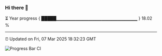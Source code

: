 ### Hi there 👋

⏳ Year progress { █████▁▁▁▁▁▁▁▁▁▁▁▁▁▁▁▁▁▁▁▁▁▁▁▁▁ } 18.02 %

---

⏰ Updated on Fri, 07 Mar 2025 18:32:23 GMT

![Progress Bar CI](https://github.com/DhruviPatel157/GitHub-Actions-Demo/workflows/Progress%20Bar%20CI/badge.svg)
